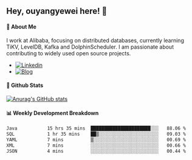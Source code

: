 ## Hey, ouyangyewei here! :wave:

#### :rocket: About Me
I work at Alibaba, focusing on distributed databases, currently learning TiKV, LevelDB, Kafka and DolphinScheduler. I am passionate about contributing to widely used open source projects.

- [![Linkedin](https://img.shields.io/badge/LinkedIn-ouyangyewei-blue)](https://www.linkedin.com/in/ouyangyewei/)
- [![Blog](https://img.shields.io/badge/Blog-yeweiouyang-orange)](https://blog.csdn.net/yeweiouyang)

#### :star2: Github Stats
[![Anurag's GitHub stats](https://github-readme-stats.vercel.app/api?username=ouyangyewei&show_icons=true&cache_seconds=3600&theme=tokyonight)](https://github.com/anuraghazra/github-readme-stats)

#### :bar_chart: Weekly Development Breakdown
<!--START_SECTION:waka-->

```txt
Java           15 hrs 35 mins  ██████████████████████░░░   88.06 %
SQL            1 hr 35 mins    ██▒░░░░░░░░░░░░░░░░░░░░░░   09.03 %
YAML           7 mins          ▒░░░░░░░░░░░░░░░░░░░░░░░░   00.69 %
XML            7 mins          ░░░░░░░░░░░░░░░░░░░░░░░░░   00.66 %
JSON           4 mins          ░░░░░░░░░░░░░░░░░░░░░░░░░   00.44 %
```

<!--END_SECTION:waka-->
